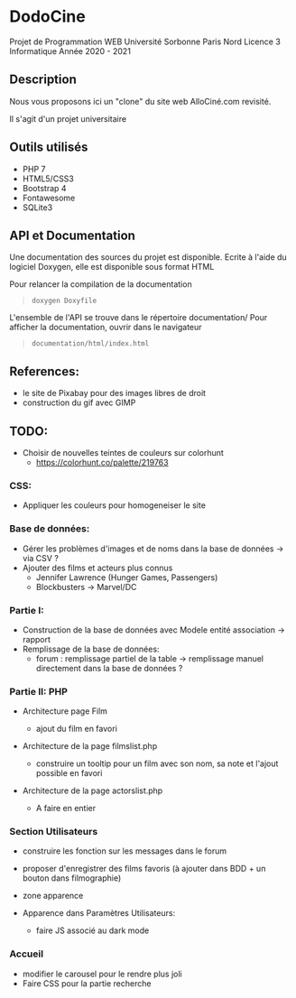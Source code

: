 # DodoCine

Projet de Programmation WEB 
Université Sorbonne Paris Nord 
Licence 3 Informatique
Année 2020 - 2021

## Description

Nous vous proposons ici un "clone" du site web AlloCiné.com revisité. 

Il s'agit d'un projet universitaire

## Outils utilisés

* PHP 7
* HTML5/CSS3
* Bootstrap 4
* Fontawesome
* SQLite3

## API et Documentation

Une documentation des sources du projet est disponible. Ecrite à l'aide du logiciel Doxygen, elle est disponible sous format HTML

Pour relancer la compilation de la documentation
> ```doxygen Doxyfile```


L'ensemble de l'API se trouve dans le répertoire documentation/
Pour afficher la documentation, ouvrir dans le navigateur
> ```documentation/html/index.html```

## References:

* le site de Pixabay pour des images libres de droit
* construction du gif avec GIMP 

## TODO:

* Choisir de nouvelles teintes de couleurs sur colorhunt
	* https://colorhunt.co/palette/219763


### CSS:
* Appliquer les couleurs pour homogeneiser le site

### Base de données:
* Gérer les problèmes d'images et de noms dans la base de données -> via CSV ?
* Ajouter des films et acteurs plus connus
	* Jennifer Lawrence (Hunger Games, Passengers)
	* Blockbusters -> Marvel/DC 

### Partie I:
* Construction de la base de données avec Modele entité association -> rapport
* Remplissage de la base de données:
	* forum : remplissage partiel de la table -> remplissage manuel directement dans la base de données ?

### Partie II: PHP
* Architecture page Film
	* ajout du film en favori

* Architecture de la page filmslist.php
	* construire un tooltip pour un film avec son nom, sa note et l'ajout possible en favori

* Architecture de la page actorslist.php
	* A faire en entier

### Section Utilisateurs
* construire les fonction sur les messages dans le forum
* proposer d'enregistrer des films favoris (à ajouter dans BDD + un bouton dans filmographie)
* zone apparence

* Apparence dans Paramètres Utilisateurs:
	* faire JS associé au dark mode

### Accueil
* modifier le carousel pour le rendre plus joli
* Faire CSS pour la partie recherche




